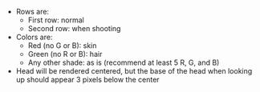 - Rows are:
  - First row: normal
  - Second row: when shooting
- Colors are:
  - Red (no G or B): skin
  - Green (no R or B): hair
  - Any other shade: as is (recommend at least 5 R, G, and B)
- Head will be rendered centered, but the base of the head when looking up
  should appear 3 pixels below the center
